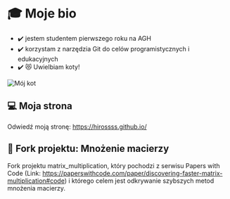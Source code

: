 # :mortar_board: Moje bio
- :heavy_check_mark: jestem studentem pierwszego roku na AGH
- :heavy_check_mark: korzystam z narzędzia Git do celów programistycznych i edukacyjnych
- :heavy_check_mark: :heart_eyes_cat: Uwielbiam koty!

![Mój kot](https://tueuropa.pl/uploads/articles_files/2021/11/05/6e7f9516-1948-d9e8-ca22-00007380aca5.jpg)

## :computer: Moja strona
Odwiedź moją stronę: https://hirossss.github.io/



## :wrench: Fork projektu: Mnożenie macierzy
Fork projektu matrix_multiplication, który pochodzi z serwisu Papers with Code (Link: https://paperswithcode.com/paper/discovering-faster-matrix-multiplication#code) i którego celem jest odkrywanie szybszych metod mnożenia macierzy.
